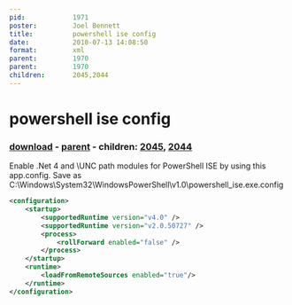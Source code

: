 ```yaml
---
pid:            1971
poster:         Joel Bennett
title:          powershell ise config
date:           2010-07-13 14:08:50
format:         xml
parent:         1970
parent:         1970
children:       2045,2044
---
```


# powershell ise config

### [download](1971.xml) - [parent](1970.md) - children: [2045](2045.md), [2044](2044.md)

Enable .Net 4 and \\UNC path modules for PowerShell ISE by using this app.config. Save as C:\Windows\System32\WindowsPowerShell\v1.0\powershell_ise.exe.config

```xml
<configuration>
	<startup>
		<supportedRuntime version="v4.0" />
		<supportedRuntime version="v2.0.50727" />
		<process>
			<rollForward enabled="false" />
		</process>
	</startup>
	<runtime>
		<loadFromRemoteSources enabled="true"/>
	</runtime>
</configuration>
```

